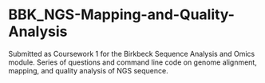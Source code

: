 # BBK_NGS-Mapping-and-Quality-Analysis
Submitted as Coursework 1 for the Birkbeck Sequence Analysis and Omics module. Series of questions and command line code on genome alignment, mapping, and quality analysis of NGS sequence.

